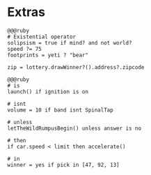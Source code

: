 <!SLIDE>

# Extras

<!SLIDE>

    @@@ruby
    # Existential operator
    solipsism = true if mind? and not world?
    speed ?= 75
    footprints = yeti ? "bear"

    zip = lottery.drawWinner?().address?.zipcode

<!SLIDE small>

    @@@ruby
    # is
    launch() if ignition is on

    # isnt
    volume = 10 if band isnt SpinalTap

    # unless
    letTheWildRumpusBegin() unless answer is no

    # then
    if car.speed < limit then accelerate()

    # in
    winner = yes if pick in [47, 92, 13]

